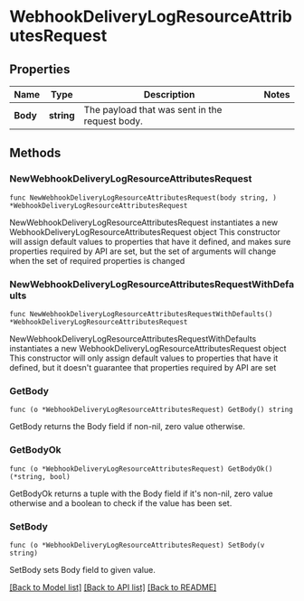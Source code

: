 # WebhookDeliveryLogResourceAttributesRequest

## Properties

Name | Type | Description | Notes
------------ | ------------- | ------------- | -------------
**Body** | **string** | The payload that was sent in the request body.  | 

## Methods

### NewWebhookDeliveryLogResourceAttributesRequest

`func NewWebhookDeliveryLogResourceAttributesRequest(body string, ) *WebhookDeliveryLogResourceAttributesRequest`

NewWebhookDeliveryLogResourceAttributesRequest instantiates a new WebhookDeliveryLogResourceAttributesRequest object
This constructor will assign default values to properties that have it defined,
and makes sure properties required by API are set, but the set of arguments
will change when the set of required properties is changed

### NewWebhookDeliveryLogResourceAttributesRequestWithDefaults

`func NewWebhookDeliveryLogResourceAttributesRequestWithDefaults() *WebhookDeliveryLogResourceAttributesRequest`

NewWebhookDeliveryLogResourceAttributesRequestWithDefaults instantiates a new WebhookDeliveryLogResourceAttributesRequest object
This constructor will only assign default values to properties that have it defined,
but it doesn't guarantee that properties required by API are set

### GetBody

`func (o *WebhookDeliveryLogResourceAttributesRequest) GetBody() string`

GetBody returns the Body field if non-nil, zero value otherwise.

### GetBodyOk

`func (o *WebhookDeliveryLogResourceAttributesRequest) GetBodyOk() (*string, bool)`

GetBodyOk returns a tuple with the Body field if it's non-nil, zero value otherwise
and a boolean to check if the value has been set.

### SetBody

`func (o *WebhookDeliveryLogResourceAttributesRequest) SetBody(v string)`

SetBody sets Body field to given value.



[[Back to Model list]](../README.md#documentation-for-models) [[Back to API list]](../README.md#documentation-for-api-endpoints) [[Back to README]](../README.md)



